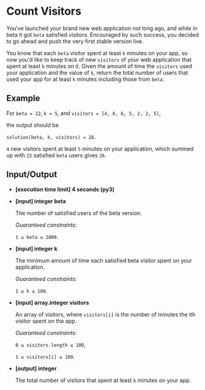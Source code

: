# Count Visitors

You've launched your brand new web application not long ago, and while in beta it got `beta` satisfied visitors. Encouraged by such success, you decided to go ahead and push the very first stable version live.

You know that each `beta` visitor spent at least `k` minutes on your app, so now you'd like to keep track of new `visitors` of your web application that spent at least `k` minutes on it. Given the amount of time the `visitors` used your application and the value of `k`, return the total number of users that used your app for at least `k` minutes including those from `beta`.

## Example

For `beta = 22`, `k = 5`, and `visitors = [4, 6, 6, 5, 2, 2, 5]`,

the output should be

`solution(beta, k, visitors) = 26`.

`4` new visitors spent at least `5` minutes on your application, which summed up with `22` satisfied `beta` users gives `26`.

## Input/Output

- **[execution time limit] 4 seconds (py3)**

- **[input] integer beta**

	The number of satisfied users of the beta version.

	*Guaranteed constraints:*

	`1 ≤ beta ≤ 1000`.

- **[input] integer k**

	The minimum amount of time each satisfied beta visitor spent on your application.

	*Guaranteed constraints:*

	`1 ≤ k ≤ 100`.

- **[input] array.integer visitors**

	An array of visitors, where `visitors[i]` is the number of minutes the ith visitor spent on the app.

	*Guaranteed constraints:*

	`0 ≤ visitors.length ≤ 100`,

	`1 ≤ visitors[i] ≤ 100`.

- **[output] integer**

	The total number of visitors that spent at least `k` minutes on your app.
